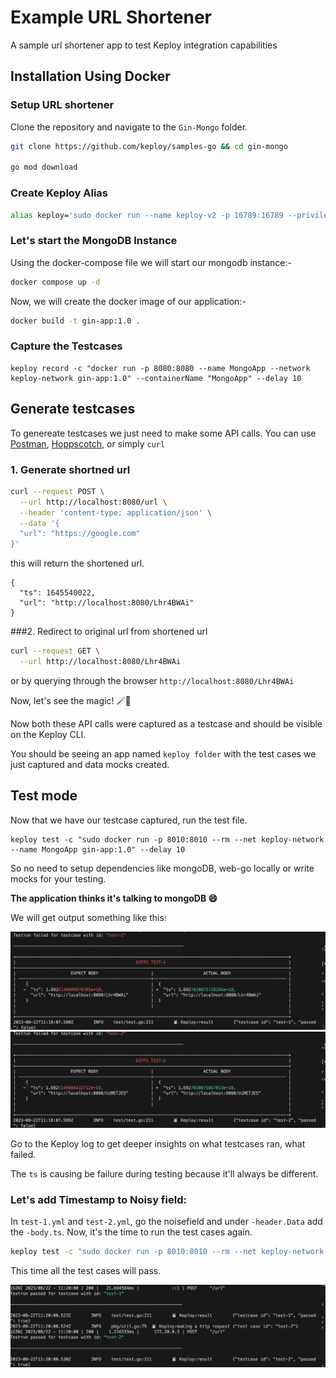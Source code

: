 # Example URL Shortener
A sample url shortener app to test Keploy integration capabilities

## Installation Using Docker

### Setup URL shortener

Clone the repository and navigate to the `Gin-Mongo` folder.
```bash
git clone https://github.com/keploy/samples-go && cd gin-mongo

go mod download
```

### Create Keploy Alias

```bash
alias keploy='sudo docker run --name keploy-v2 -p 16789:16789 --privileged --pid=host -it -v "$(pwd)":/files -v /sys/fs/cgroup:/sys/fs/cgroup -v /sys/kernel/debug:/sys/kernel/debug -v /sys/fs/bpf:/sys/fs/bpf -v /var/run/docker.sock:/var/run/docker.sock --rm ghcr.io/keploy/keploy'
```

### Let's start the MongoDB Instance
Using the docker-compose file we will start our mongodb instance:-
```bash
docker compose up -d
```

Now, we will create the docker image of our application:-

```bash
docker build -t gin-app:1.0 .
```
### Capture the Testcases

```shell
keploy record -c "docker run -p 8080:8080 --name MongoApp --network keploy-network gin-app:1.0" --containerName "MongoApp" --delay 10
```

## Generate testcases

To genereate testcases we just need to make some API calls. You can use [Postman](https://www.postman.com/), [Hoppscotch](https://hoppscotch.io/), or simply `curl`

### 1. Generate shortned url

```bash
curl --request POST \
  --url http://localhost:8080/url \
  --header 'content-type: application/json' \
  --data '{
  "url": "https://google.com"
}'
```
this will return the shortened url. 
```
{
  "ts": 1645540022,
  "url": "http://localhost:8080/Lhr4BWAi"
}
```

###2. Redirect to original url from shortened url
```bash
curl --request GET \
  --url http://localhost:8080/Lhr4BWAi
```

or by querying through the browser `http://localhost:8080/Lhr4BWAi`

Now, let's see the magic! 🪄💫

Now both these API calls were captured as a testcase and should be visible on the Keploy CLI. 

You should be seeing an app named `keploy folder` with the test cases we just captured and data mocks created.


## Test mode

Now that we have our testcase captured, run the test file.
```shell
keploy test -c "sudo docker run -p 8010:8010 --rm --net keploy-network --name MongoApp gin-app:1.0" --delay 10
```
So no need to setup dependencies like mongoDB, web-go locally or write mocks for your testing.

**The application thinks it's talking to
mongoDB 😄**

We will get output something like this:

![TestRun](./img/testrun-fail-1.png)
![TestRun](./img/testrun-fail-2.png)

Go to the Keploy log to get deeper insights on what testcases ran, what failed. 

The `ts` is causing be failure during testing because it'll always be different. 

### Let's add Timestamp to Noisy field:
In `test-1.yml` and `test-2.yml`, go the noisefield and under `-header.Data` add the `-body.ts`. Now, it's the time to run the test cases again.

```bash
keploy test -c "sudo docker run -p 8010:8010 --rm --net keploy-network --name MongoApp gin-app:1.0" --delay 10
```

This time all the test cases will pass.

![testruns](./img/testrun.png?raw=true "Recent testruns")


